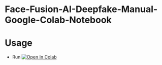 # Face-Fusion-AI-Deepfake-Manual-Google-Colab-Notebook

# Usage
- Run <a target="_blank" href="https://colab.research.google.com/github/Nick088Official/Face-Fusion-AI-Deepfake-Manual-Google-Colab-Notebook/blob/main/Face_Fusion_Manual.ipynb">
  <img src="https://colab.research.google.com/assets/colab-badge.svg" alt="Open In Colab"/>
</a>
